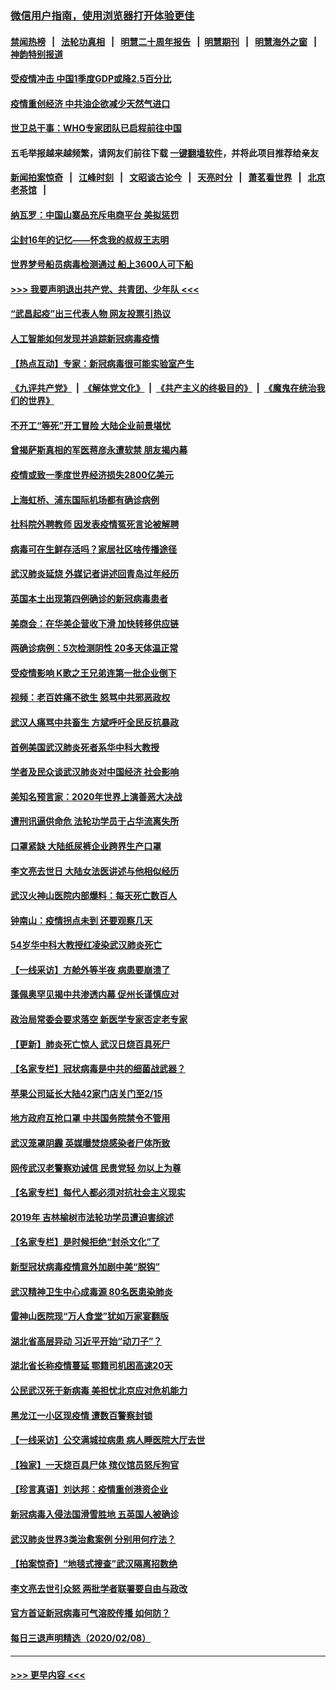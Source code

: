 ### [微信用户指南，使用浏览器打开体验更佳](https://github.com/gfw-breaker/banned-news1/blob/master/indexes/wechat-guide.md?t=0)
#### [禁闻热榜](热点新闻.md?t=0)  &nbsp;&nbsp;|&nbsp;&nbsp; [法轮功真相](https://github.com/gfw-breaker/truth/blob/master/README.md?t=0) &nbsp;&nbsp;|&nbsp;&nbsp; [明慧二十周年报告](https://github.com/gfw-breaker/mh-reports/blob/master/README.md?t=0) &nbsp;&nbsp;|&nbsp;&nbsp;[明慧期刊](https://github.com/gfw-breaker/mh-qikan) &nbsp;&nbsp;|&nbsp;&nbsp; [明慧海外之窗](https://github.com/gfw-breaker/mh-news/blob/master/README.md?t=0) &nbsp;&nbsp;|&nbsp;&nbsp; [神韵特别报道](https://github.com/gfw-breaker/mh-news/blob/master/shenyun.md?t=0)
#### [受疫情冲击 中国1季度GDP或降2.5百分比](../pages/nsc413/n11856571.md?t=02100733) 
#### [疫情重创经济 中共油企欲减少天然气进口](../pages/nsc413/n11856437.md?t=02100733) 
#### [世卫总干事：WHO专家团队已启程前往中国](../pages/nsc413/n11856612.md?t=02100733) 
#### 五毛举报越来越频繁，请网友们前往下载 [一键翻墙软件](https://github.com/gfw-breaker/ssr-accounts)，并将此项目推荐给亲友
#### [新闻拍案惊奇](https://github.com/gfw-breaker/banned-news1/blob/master/pages/link4.md) &nbsp;&nbsp;|&nbsp;&nbsp; [江峰时刻](https://github.com/gfw-breaker/banned-news1/blob/master/pages/link4.md) &nbsp;&nbsp;|&nbsp;&nbsp; [文昭谈古论今](https://github.com/gfw-breaker/banned-news1/blob/master/pages/link4.md) &nbsp;&nbsp;|&nbsp;&nbsp; [天亮时分](https://github.com/gfw-breaker/banned-news1/blob/master/pages/link4.md) &nbsp;&nbsp;|&nbsp;&nbsp; [萧茗看世界](https://github.com/gfw-breaker/banned-news1/blob/master/pages/link4.md) &nbsp;&nbsp;|&nbsp;&nbsp; [北京老茶馆](https://github.com/gfw-breaker/banned-news1/blob/master/pages/link4.md) &nbsp;&nbsp;|&nbsp;&nbsp; 
#### [纳瓦罗：中国山寨品充斥电商平台 美拟惩罚](../pages/nsc413/n11856440.md?t=02100733) 
#### [尘封16年的记忆——怀念我的叔叔王志明](../pages/nsc413/n11856459.md?t=02100733) 
#### [世界梦号船员病毒检测通过 船上3600人可下船](../pages/nsc413/n11856520.md?t=02100733) 
#### [>>> 我要声明退出共产党、共青团、少年队 <<<](https://github.com/begood0513/goodnews/blob/master/quit/letter.md) 
#### [“武昌起疫”出三代表人物 网友投票引热议](../pages/nsc413/n11856402.md?t=02100733) 
#### [人工智能如何发现并追踪新冠病毒疫情](../pages/nsc413/n11856398.md?t=02100733) 
#### [【热点互动】专家：新冠病毒很可能实验室产生](../pages/nsc413/n11856378.md?t=02100733) 
#### [《九评共产党》](https://github.com/begood0513/9ping.md/blob/master/README.md) &nbsp;|&nbsp; [《解体党文化》](../../../../jtdwh.md/blob/master/README.md)  &nbsp;|&nbsp; [《共产主义的终极目的》](../../../../gczydzjmd.md/blob/master/README.md) &nbsp;|&nbsp; [《魔鬼在统治我们的世界》](../../../../mgztzwmdsj.md/blob/master/README.md) 
#### [不开工“等死”开工冒险 大陆企业前景堪忧](../pages/nsc413/n11856312.md?t=02100733) 
#### [曾揭萨斯真相的军医蒋彦永遭软禁 朋友揭内幕](../pages/nsc413/n11856342.md?t=02100733) 
#### [疫情或致一季度世界经济损失2800亿美元](../pages/nsc413/n11855639.md?t=02100733) 
#### [上海虹桥、浦东国际机场都有确诊病例](../pages/nsc413/n11856262.md?t=02100733) 
#### [社科院外聘教师 因发表疫情冤死言论被解聘](../pages/nsc413/n11856129.md?t=02100733) 
#### [病毒可在生鲜存活吗？家居社区啥传播途径](../pages/nsc413/n11856279.md?t=02100733) 
#### [武汉肺炎延烧 外媒记者讲述回青岛过年经历](../pages/nsc413/n11856159.md?t=02100733) 
#### [英国本土出现第四例确诊的新冠病毒患者](../pages/nsc413/n11855930.md?t=02100733) 
#### [美商会：在华美企营收下滑 加快转移供应链](../pages/nsc413/n11855334.md?t=02100733) 
#### [两确诊病例：5次检测阴性 20多天体温正常](../pages/nsc413/n11855576.md?t=02100733) 
#### [受疫情影响 K歌之王兄弟连第一批企业倒下](../pages/nsc413/n11855001.md?t=02100733) 
#### [视频：老百姓痛不欲生 怒骂中共邪恶政权](../pages/nsc413/n11855080.md?t=02100733) 
#### [武汉人痛骂中共畜生 方斌呼吁全民反抗暴政](../pages/nsc413/n11855386.md?t=02100733) 
#### [首例美国武汉肺炎死者系华中科大教授](../pages/nsc413/n11855500.md?t=02100733) 
#### [学者及民众谈武汉肺炎对中国经济 社会影响](../pages/nsc413/n11855475.md?t=02100733) 
#### [美知名预言家：2020年世界上演善恶大决战](../pages/nsc413/n11855418.md?t=02100733) 
#### [遭刑讯逼供命危 法轮功学员于占华流离失所](../pages/nsc413/n11853979.md?t=02100733) 
#### [口罩紧缺 大陆纸尿裤企业跨界生产口罩](../pages/nsc413/n11854879.md?t=02100733) 
#### [李文亮去世日 大陆女法医讲述与他相似经历](../pages/nsc413/n11855213.md?t=02100733) 
#### [武汉火神山医院内部爆料：每天死亡数百人](../pages/nsc413/n11855017.md?t=02100733) 
#### [钟南山：疫情拐点未到 还要观察几天](../pages/nsc413/n11854504.md?t=02100733) 
#### [54岁华中科大教授红凌染武汉肺炎死亡](../pages/nsc413/n11854889.md?t=02100733) 
#### [【一线采访】方舱外等半夜 病患要崩溃了](../pages/nsc413/n11854786.md?t=02100733) 
#### [蓬佩奥罕见揭中共渗透内幕 促州长谨慎应对](../pages/nsc413/n11854685.md?t=02100733) 
#### [政治局常委会要求落空 新医学专家否定老专家](../pages/nsc413/n11852540.md?t=02100733) 
#### [【更新】肺炎死亡惊人 武汉日烧百具死尸](../pages/nsc413/n11801312.md?t=02100733) 
#### [【名家专栏】冠状病毒是中共的细菌战武器？](../pages/nsc413/n11854546.md?t=02100733) 
#### [苹果公司延长大陆42家门店关门至2/15](../pages/nsc413/n11854605.md?t=02100733) 
#### [地方政府互抢口罩 中共国务院禁令不管用](../pages/nsc413/n11854459.md?t=02100733) 
#### [武汉笼罩阴霾 英媒曝焚烧感染者尸体所致](../pages/nsc413/n11854482.md?t=02100733) 
#### [网传武汉老警察劝诫信 民贵党轻 勿以上为尊](../pages/nsc413/n11854494.md?t=02100733) 
#### [【名家专栏】每代人都必须对抗社会主义现实](../pages/nsc413/n11831412.md?t=02100733) 
#### [2019年 吉林榆树市法轮功学员遭迫害综述](../pages/nsc413/n11849574.md?t=02100733) 
#### [【名家专栏】是时候拒绝“封杀文化”了](../pages/nsc413/n11814093.md?t=02100733) 
#### [新型冠状病毒疫情意外加剧中美“脱钩”](../pages/nsc413/n11854475.md?t=02100733) 
#### [武汉精神卫生中心成毒源 80名医患染肺炎](../pages/nsc413/n11854415.md?t=02100733) 
#### [雷神山医院现“万人食堂”犹如万家宴翻版](../pages/nsc413/n11854454.md?t=02100733) 
#### [湖北省高层异动 习近平开始“动刀子”？](../pages/nsc413/n11854313.md?t=02100733) 
#### [湖北省长称疫情蔓延 鄂籍司机困高速20天](../pages/nsc413/n11854382.md?t=02100733) 
#### [公民武汉死于新病毒 美担忧北京应对危机能力](../pages/nsc413/n11854331.md?t=02100733) 
#### [黑龙江一小区现疫情 遭数百警察封锁](../pages/nsc413/n11854347.md?t=02100733) 
#### [【一线采访】公交满城拉病患 病人睡医院大厅去世](../pages/nsc413/n11854322.md?t=02100733) 
#### [【独家】一天烧百具尸体 殡仪馆员怒斥狗官](../pages/nsc413/n11853323.md?t=02100733) 
#### [【珍言真语】刘达邦：疫情重创港资企业](../pages/nsc413/n11854274.md?t=02100733) 
#### [新冠病毒入侵法国滑雪胜地 五英国人被确诊](../pages/nsc413/n11854307.md?t=02100733) 
#### [武汉肺炎世界3类治愈案例 分别用何疗法？](../pages/nsc413/n11854231.md?t=02100733) 
#### [【拍案惊奇】“地毯式搜查”武汉隔离招数绝](../pages/nsc413/n11853334.md?t=02100733) 
#### [李文亮去世引众怒 两批学者联署要自由与政改](../pages/nsc413/n11854100.md?t=02100733) 
#### [官方首证新冠病毒可气溶胶传播 如何防？](../pages/nsc413/n11854210.md?t=02100733) 
#### [每日三退声明精选（2020/02/08）](../pages/nsc413/n11854227.md?t=02100733) 

----
#### [ >>> 更早内容 <<< ](../indexes/nsc413-earlier.md)
